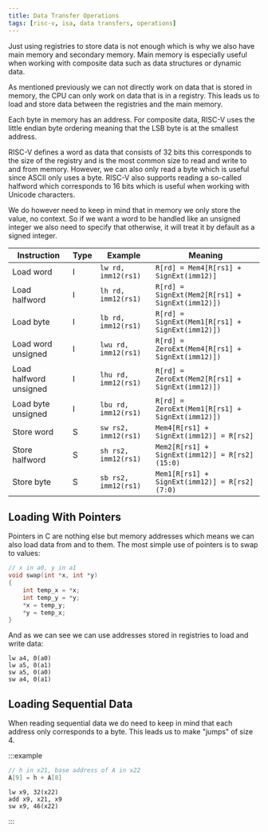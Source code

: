 ```yaml
---
title: Data Transfer Operations
tags: [risc-v, isa, data transfers, operations]
---
```


Just using registries to store data is not enough which is why we also have main memory and secondary memory. Main memory is especially useful when working with composite data such as data structures or dynamic data.

As mentioned previously we can not directly work on data that is stored in memory, the CPU can only work on data that is in a registry. This leads us to load and store data between the registries and the main memory.

Each byte in memory has an address. For composite data, RISC-V uses the little endian byte ordering meaning that the LSB byte is at the smallest address.

RISC-V defines a word as data that consists of 32 bits this corresponds to the size of the registry and is the most common size to read and write to and from memory. However, we can also only read a byte which is useful since ASCII only uses a byte. RISC-V also supports reading a so-called halfword which corresponds to 16 bits which is useful when working with Unicode characters.

We do however need to keep in mind that in memory we only store the value, no context. So if we want a word to be handled like an unsigned integer we also need to specify that otherwise, it will treat it by default as a signed integer.

| Instruction            | Type | Example              | Meaning                                          |
| ---------------------- | ---- | -------------------- | ------------------------------------------------ |
| Load word              | I    | `lw rd, imm12(rs1)`  | `R[rd] = Mem4[R[rs1] + SignExt(imm12)]`          |
| Load halfword          | I    | `lh rd, imm12(rs1)`  | `R[rd] = SignExt(Mem2[R[rs1] + SignExt(imm12)])` |
| Load byte              | I    | `lb rd, imm12(rs1)`  | `R[rd] = SignExt(Mem1[R[rs1] + SignExt(imm12)])` |
| Load word unsigned     | I    | `lwu rd, imm12(rs1)` | `R[rd] = ZeroExt(Mem4[R[rs1] + SignExt(imm12)])` |
| Load halfword unsigned | I    | `lhu rd, imm12(rs1)` | `R[rd] = ZeroExt(Mem2[R[rs1] + SignExt(imm12)])` |
| Load byte unsigned     | I    | `lbu rd, imm12(rs1)` | `R[rd] = ZeroExt(Mem1[R[rs1] + SignExt(imm12)])` |
| Store word             | S    | `sw rs2, imm12(rs1)` | `Mem4[R[rs1] + SignExt(imm12)] = R[rs2]`         |
| Store halfword         | S    | `sh rs2, imm12(rs1)` | `Mem2[R[rs1] + SignExt(imm12)] = R[rs2](15:0)`   |
| Store byte             | S    | `sb rs2, imm12(rs1)` | `Mem1[R[rs1] + SignExt(imm12)] = R[rs2](7:0)`    |

## Loading With Pointers

Pointers in C are nothing else but memory addresses which means we can also load data from and to them. The most simple use of pointers is to swap to values:

```c
// x in a0, y in a1
void swap(int *x, int *y)
{
    int temp_x = *x;
    int temp_y = *y;
    *x = temp_y;
    *y = temp_x;
}
```

And as we can see we can use addresses stored in registries to load and write data:

```assembly
lw a4, 0(a0)
lw a5, 0(a1)
sw a5, 0(a0)
sw a4, 0(a1)
```

## Loading Sequential Data

When reading sequential data we do need to keep in mind that each address only corresponds to a byte. This leads us to make "jumps" of size 4.

:::example

```c
// h in x21, base address of A in x22
A[9] = h + A[8]
```

```assembly
lw x9, 32(x22)
add x9, x21, x9
sw x9, 46(x22)
```

:::
